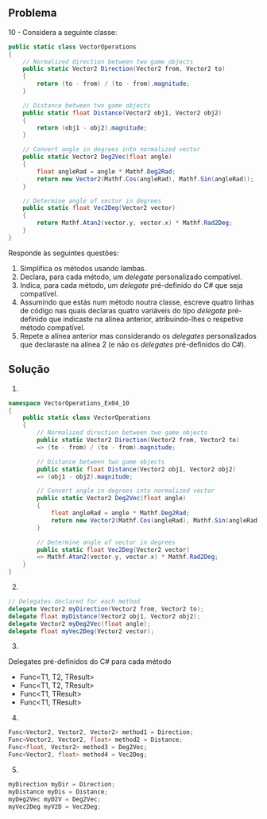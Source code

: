 ## Problema

10 - Considera a seguinte classe:

```cs
public static class VectorOperations
{
    // Normalized direction between two game objects
    public static Vector2 Direction(Vector2 from, Vector2 to)
    {
        return (to - from) / (to - from).magnitude;
    }

    // Distance between two game objects
    public static float Distance(Vector2 obj1, Vector2 obj2)
    {
        return (obj1 - obj2).magnitude;
    }

    // Convert angle in degrees into normalized vector
    public static Vector2 Deg2Vec(float angle)
    {
        float angleRad = angle * Mathf.Deg2Rad;
        return new Vector2(Mathf.Cos(angleRad), Mathf.Sin(angleRad));
    }

    // Determine angle of vector in degrees
    public static float Vec2Deg(Vector2 vector)
    {
        return Mathf.Atan2(vector.y, vector.x) * Mathf.Rad2Deg;
    }
}
```

Responde às seguintes questões:

1.  Simplifica os métodos usando lambas.
2.  Declara, para cada método, um _delegate_ personalizado compatível.
3.  Indica, para cada método, um _delegate_ pré-definido do C# que seja
    compatível.
4.  Assumindo que estás num método noutra classe, escreve quatro linhas de
    código nas quais declaras quatro variáveis do tipo _delegate_ pré-definido
    que indicaste na alínea anterior, atribuindo-lhes o respetivo método
    compatível.
5.  Repete a alínea anterior mas considerando os _delegates_ personalizados que
    declaraste na alínea 2 (e não os _delegates_ pré-definidos do C#).
	
## Solução

1.
```cs
namespace VectorOperations_Ex04_10
{
    public static class VectorOperations
    {
        // Normalized direction between two game objects
        public static Vector2 Direction(Vector2 from, Vector2 to) 
		=> (to - from) / (to - from).magnitude;

        // Distance between two game objects
        public static float Distance(Vector2 obj1, Vector2 obj2) 
		=> (obj1 - obj2).magnitude;

        // Convert angle in degrees into normalized vector
        public static Vector2 Deg2Vec(float angle)
        {
            float angleRad = angle * Mathf.Deg2Rad;
            return new Vector2(Mathf.Cos(angleRad), Mathf.Sin(angleRad));
        }

        // Determine angle of vector in degrees
        public static float Vec2Deg(Vector2 vector) 
		=> Mathf.Atan2(vector.y, vector.x) * Mathf.Rad2Deg;
    }
}
```

2.
```cs
// Delegates declared for each method
delegate Vector2 myDirection(Vector2 from, Vector2 to);
delegate float myDistance(Vector2 obj1, Vector2 obj2);
delegate Vector2 myDeg2Vec(float angle);
delegate float myVec2Deg(Vector2 vector);
```

3.
Delegates pré-definidos do C# para cada método
* Func<T1, T2, TResult>
* Func<T1, T2, TResult>
* Func<T1, TResult>
* Func<T1, TResult>

4.
```cs
Func<Vector2, Vector2, Vector2> method1 = Direction;
Func<Vector2, Vector2, float> method2 = Distance;
Func<float, Vector2> method3 = Deg2Vec;
Func<Vector2, float> method4 = Vec2Deg;
```

5.
```cs
myDirection myDir = Direction;
myDistance myDis = Distance;
myDeg2Vec myD2V = Deg2Vec;
myVec2Deg myV2D = Vec2Deg;
```